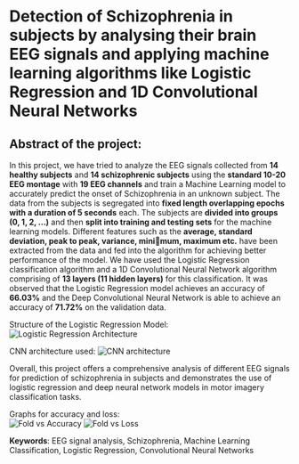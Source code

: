 # Detection of Schizophrenia in subjects by analysing their brain EEG signals and applying machine learning algorithms like Logistic Regression and 1D Convolutional Neural Networks

## Abstract of the project:

In this project, we have tried to analyze the EEG signals collected from **14 healthy subjects** and **14 schizophrenic subjects** using the **standard 10-20 EEG montage** with **19 EEG channels** and train a Machine Learning model to accurately predict the onset of Schizophrenia in an unknown subject.
The data from the subjects is segregated into **fixed length overlapping epochs with a duration of 5 seconds** each. The subjects are **divided into groups (0, 1, 2, ...)** and then **split into training and testing sets** for the machine learning models.
Different features such as the **average, standard deviation, peak to peak, variance, minimum, maximum etc.** have been extracted from the data and fed into the algorithm for achieving better performance of the model.
We have used the Logistic Regression classification algorithm and a 1D Convolutional Neural Network algorithm comprising of **13 layers (11 hidden layers)** for this classification. It was observed that the Logistic Regression model achieves an accuracy of **66.03%** and the Deep Convolutional Neural Network is able to achieve an accuracy of **71.72%** on the validation data.

Structure of the Logistic Regression Model:<br>
![Logistic Regression Architecture](https://github.com/Soham-Chatterjee/Schizophrenia-Detection-Using-EEG-and-ML/assets/75290254/61840991-e0d9-453d-a49c-4c64b904eb90)

CNN architecture used:
![CNN architecture](https://github.com/Soham-Chatterjee/Schizophrenia-Detection-Using-EEG-and-ML/assets/75290254/71c4bc8b-2e73-4a0c-9b9b-f6437552ead2)


Overall, this project offers a comprehensive analysis of different EEG signals for prediction of schizophrenia in subjects and demonstrates the use of logistic regression and deep neural
network models in motor imagery classification tasks.

Graphs for accuracy and loss:<br>
![Fold vs Accuracy](https://github.com/Soham-Chatterjee/Schizophrenia-Detection-Using-EEG-and-ML/assets/75290254/6f302cfc-8fc7-4628-b51c-a491871e80b6)
![Fold vs Loss](https://github.com/Soham-Chatterjee/Schizophrenia-Detection-Using-EEG-and-ML/assets/75290254/3ad95e12-daeb-44b8-9c89-4439993e478d)

**Keywords**: EEG signal analysis, Schizophrenia, Machine Learning Classification, Logistic Regression, Convolutional Neural Networks
